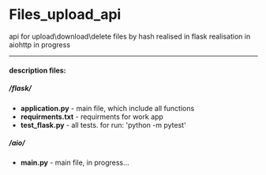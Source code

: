 # Files_upload_api
api for upload\download\delete files by hash
realised in flask
realisation in aiohttp in progress

---
#### description files: ####
##### /flask/ #####
- **application.py** - main file, which include all functions
- **requirments.txt** - requirments for work app
- **test_flask.py** - all tests. for run: 'python -m pytest'


##### /aio/ #####
- **main.py** - main file, in progress...
